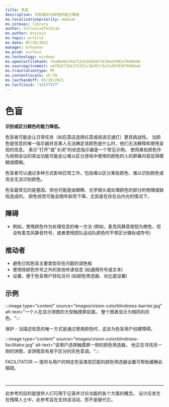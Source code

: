 ```yaml
---
title: 色盲
description: 识别或区分颜色的能力降低
ms.localizationpriority: medium
ms.sitesec: library
author: InclusiveTechLab
ms.author: brycejo
ms.topic: article
ms.date: 05/20/2021
manager: krhunter
ms.prod: surface
ms.technology: windows
ms.openlocfilehash: fea0646af4a712a5103bdf3439ee9302af69964b
ms.sourcegitcommit: a4f8d271b1372321c3b45fc5a7a29703976964a4
ms.translationtype: MT
ms.contentlocale: zh-CN
ms.lasthandoff: 05/20/2021
ms.locfileid: "11577377"
---
```

# <a name="color-blindness"></a>色盲

**识别或区分颜色的能力降低。**

色盲者可能会让日常任务（如在菜店选择红菜或阅读交通灯）更具挑战性。 当颜色是信息的唯一指示器并且某人无法确定该颜色是什么时，他们无法解释和使用呈现的信息。 表示"打开"或"关闭"的状态指示器是一个常见示例。 使用某些颜色作为视频会议的突出功能可能会让难以区分游戏中使用的颜色的人的屏幕内容显得模糊或模糊。

色盲者可以通过多种方式影响日常工作，包括难以区分某些颜色、难以识别颜色或完全无法识别颜色。

色盲最常见的是基因，但也可能是由眼睛、光学镜头或处理颜色的部分的物理或缺陷造成的。 颜色视觉可能会随年龄而下降，尤其是在存在白内光的情况下。

## <a name="barriers"></a>障碍
* 例如，使用颜色作为处理信息的唯一方法 (例如，麦克风静音按钮为橙色，但没有麦克风静音符号，或者使用团队运动队颜色时不带区分徽标或符号) 

## <a name="facilitators"></a>推动者
* 避免已知色盲主要类型存在问题的调色板
* 使用除颜色符号之外的其他传递信息 (如通用符号或文本) 
* 设置，便于色盲用户轻松访问 (如颜色筛选器、对比度设置) 


## <a name="examples"></a>示例

:::image type="content" source="images/vision-colorblindness-barrier.jpg" alt-text="一个人在显示饼图的大型触摸屏前面。 整个图表显示为相同的灰色。":::

保护 - 当描述信息的唯一方式是通过使用颜色时，这会为色盲用户创建障碍。 

:::image type="content" source="images/vision-colorblindness-facilitator.jpg" alt-text="该用户选择触摸屏一侧的颜色筛选器。 他正在寻找另一侧的饼图，该饼图具有易于区分的灰色音调。":::

FACILITATOR — 提供与用户的特定色盲类型匹配的颜色筛选器设置可帮助缓解此障碍。 

&nbsp;

[comment]: # (Footer 语句)
___
此参考的目的是提供人们可用于记录并讨论功能的各个方面的概念。 设计应发生在残障人士中，此参考旨在支持该活动，而不是替代它。 
